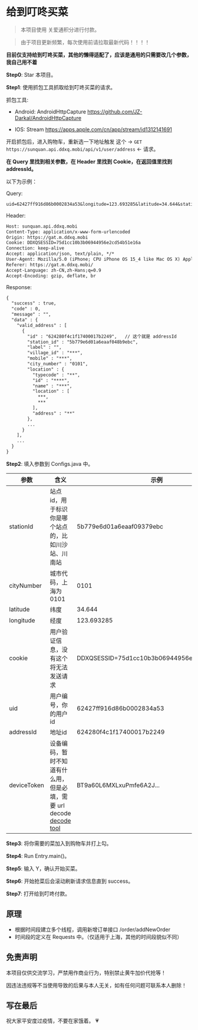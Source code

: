 # 给到叮咚买菜

> 本项目使用 关爱通积分进行付款。

> 由于项目更新频繁，每次使用前请拉取最新代码！！！！

**目前仅支持给到叮咚买菜，其他的懒得适配了，应该是通用的只需要改几个参数，我自己用不着**

**Step0**: Star 本项目。

**Step1**: 使用抓包工具抓取给到叮咚买菜的请求。

抓包工具:

- Android: AndroidHttpCapture https://github.com/JZ-Darkal/AndroidHttpCapture

- IOS: Stream https://apps.apple.com/cn/app/stream/id1312141691

开启抓包后，进入购物车，重新选一下地址触发 这个 -> `GET https://sunquan.api.ddxq.mobi/api/v1/user/address` <- 请求。

**在 Query 里找到相关参数，在 Header 里找到 Cookie，在返回值里找到 addressId。**

以下为示例：

Query:

```txt
uid=62427ff916d86b0002834a53&longitude=123.693285&latitude=34.644&station_id=5b779e6d01a6eaaf09379ebc&city_number=0101&api_version=9.44.0&app_version=2.74.2&applet_source=&app_client_id=3&h5_source=gat&sharer_uid=&s_id=&openid=&device_token=BT9a60L6MXLxuPmfe6A2J%2FGN%2BOyrichLkaDQNbNssWgsAqF3zHtjLLvBzcK%2F1VsHAwYxD4ZYNII79tjxMMXqRew%3D%3D&source_type=5
```

Header:

```txt
Host: sunquan.api.ddxq.mobi
Content-Type: application/x-www-form-urlencoded
Origin: https://gat.m.ddxq.mobi
Cookie: DDXQSESSID=75d1cc10b3b06944956e2cd54b51e16a
Connection: keep-alive
Accept: application/json, text/plain, */*
User-Agent: Mozilla/5.0 (iPhone; CPU iPhone OS 15_4 like Mac OS X) AppleWebKit/605.1.15 (KHTML, like Gecko) Mobile/15E148 GatApp/4.3.5 com.guanaitong.Guanaitong/4.3.5.29 (iOS 15.4.0; iPhone/iPhone 12 mini/2340*1080; WWAN) Alamofire/4.8.2(language/cn)
Referer: https://gat.m.ddxq.mobi/
Accept-Language: zh-CN,zh-Hans;q=0.9
Accept-Encoding: gzip, deflate, br
```

Response:

```txt
{
  "success" : true,
  "code" : 0,
  "message" : "",
  "data" : {
    "valid_address" : [
      {
        "id" : "624280f4c1f17400017b2249",   // 这个就是 addressId
        "station_id" : "5b779e6d01a6eaaf048b9ebc",
        "label" : "",
        "village_id" : "***",
        "mobile" : "***",
        "city_number" : "0101",
        "location" : {
          "typecode" : "**",
          "id" : "****",
          "name" : "***",
          "location" : [
            ***,
            ***
          ],
          "address" : "**"
        },
        ...
      }
    ],
    ...
  }
}
```

**Step2**: 填入参数到 Configs.java 中。

|  参数   | 含义  | 示例  |
|  ----  | ----  | ----  |
| stationId | 站点 id，用于标识你是哪个站点的，比如川沙站、川南站 | 5b779e6d01a6eaaf09379ebc |
| cityNumber  | 城市代码，上海为 0101 | 0101 |
| latitude | 纬度 | 34.644 |
| longitude  | 经度 | 123.693285 |
| cookie | 用户验证信息，没有这个将无法发送请求 | DDXQSESSID=75d1cc10b3b06944956e2cd54b51e16a |
| uid  | 用户编号，你的用户 id | 62427ff916d86b0002834a53 |
| addressId  | 地址id | 624280f4c1f17400017b2249 |
| deviceToken | 设备编码，暂时不知道有什么用，但是必填，需要 url decode [decode tool](https://tool.chinaz.com/tools/urlencode.aspx) | BT9a60L6MXLxuPmfe6A2J... |

**Step3**: 将你需要的菜加入到购物车并打上勾。

**Step4**: Run Entry.main()。

**Step5**: 输入 Y，确认开始买菜。

**Step6**: 开始抢菜后会滚动刷新请求信息直到 success。

**Step7**: 打开给到叮咚付款。

## 原理

- 根据时间段建立多个线程，调用新增订单接口 /order/addNewOrder
- 时间段的定义在 Requests 中。（仅适用于上海，其他的时间段貌似不同）

## 免责声明

本项目仅供交流学习，严禁用作商业行为，特别禁止黄牛加价代抢等！

因违法违规等不当使用导致的后果与本人无关，如有任何问题可联系本人删除！

## 写在最后

祝大家平安度过疫情，不要在家饿着。 💗
